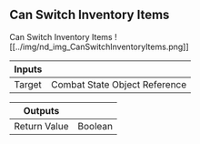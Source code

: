 ## Can Switch Inventory Items
Can Switch Inventory Items
![[../img/nd_img_CanSwitchInventoryItems.png]]

|Inputs||
|--|--|
| Target | Combat State Object Reference |

|Outputs||
|--|--|
| Return Value | Boolean |
